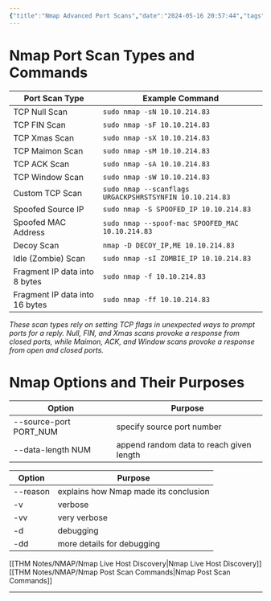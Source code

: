 ```yaml
---
{"title":"Nmap Advanced Port Scans","date":"2024-05-16 20:57:44","tags":["nmap","information-gathering"],"categories":["cybersecurity","THM","NMAP"],"cover":"https://tryhackme-images.s3.amazonaws.com/room-icons/4c839414544f794b63aafc6ed841848b.png","dg-publish":true,"roomlink":null,"walkthrough":"https://blog.satvik.live/post/THM%2FNMAP%2FNmap-Advanced-Port-Scans","permalink":"/thm-notes/nmap/nmap-advanced-port-scans/","dgPassFrontmatter":true}
---
```


# Nmap Port Scan Types and Commands

| Port Scan Type       | Example Command                                          |
|----------------------|-----------------------------------------------------------|
| TCP Null Scan        | `sudo nmap -sN 10.10.214.83`                              |
| TCP FIN Scan         | `sudo nmap -sF 10.10.214.83`                              |
| TCP Xmas Scan        | `sudo nmap -sX 10.10.214.83`                              |
| TCP Maimon Scan      | `sudo nmap -sM 10.10.214.83`                              |
| TCP ACK Scan         | `sudo nmap -sA 10.10.214.83`                              |
| TCP Window Scan      | `sudo nmap -sW 10.10.214.83`                              |
| Custom TCP Scan      | `sudo nmap --scanflags URGACKPSHRSTSYNFIN 10.10.214.83`   |
| Spoofed Source IP    | `sudo nmap -S SPOOFED_IP 10.10.214.83`                    |
| Spoofed MAC Address  | `sudo nmap --spoof-mac SPOOFED_MAC 10.10.214.83`          |
| Decoy Scan           | `nmap -D DECOY_IP,ME 10.10.214.83`                        |
| Idle (Zombie) Scan   | `sudo nmap -sI ZOMBIE_IP 10.10.214.83`                    |
| Fragment IP data into 8 bytes  | `sudo nmap -f 10.10.214.83`                     |
| Fragment IP data into 16 bytes | `sudo nmap -ff 10.10.214.83`                    |

*These scan types rely on setting TCP flags in unexpected ways to prompt ports for a reply. Null, FIN, and Xmas scans provoke a response from closed ports, while Maimon, ACK, and Window scans provoke a response from open and closed ports.*

# Nmap Options and Their Purposes

| Option               | Purpose                                      |
|----------------------|----------------------------------------------|
| --source-port PORT_NUM | specify source port number                  |
| --data-length NUM    | append random data to reach given length     |

| Option               | Purpose                                      |
|----------------------|----------------------------------------------|
| --reason             | explains how Nmap made its conclusion        |
| -v                   | verbose                                      |
| -vv                  | very verbose                                 |
| -d                   | debugging                                    |
| -dd                  | more details for debugging                   |
[[THM Notes/NMAP/Nmap Live Host Discovery\|Nmap Live Host Discovery]]
[[THM Notes/NMAP/Nmap Post Scan Commands\|Nmap Post Scan Commands]]


---------------------------
